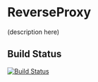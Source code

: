 # ReverseProxy
(description here)

## Build Status
[![Build Status](https://travis-ci.com/JoaoVieira97/ReverseProxy.svg?token=dURZVmBFmMxh7Qb21dmm&branch=master)](https://travis-ci.com/JoaoVieira97/ReverseProxy)
